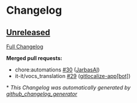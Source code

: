 # Changelog

## [Unreleased](https://github.com/OpenVoiceOS/ovos-skill-ddg/tree/HEAD)

[Full Changelog](https://github.com/OpenVoiceOS/ovos-skill-ddg/compare/V0.0.2...HEAD)

**Merged pull requests:**

- chore:automations [\#30](https://github.com/OpenVoiceOS/ovos-skill-ddg/pull/30) ([JarbasAl](https://github.com/JarbasAl))
- it-it/vocs\_translation [\#29](https://github.com/OpenVoiceOS/ovos-skill-ddg/pull/29) ([gitlocalize-app[bot]](https://github.com/apps/gitlocalize-app))



\* *This Changelog was automatically generated by [github_changelog_generator](https://github.com/github-changelog-generator/github-changelog-generator)*
